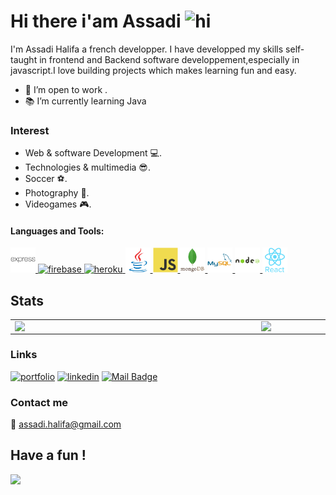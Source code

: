 # Hi there i'am Assadi <img src="https://user-images.githubusercontent.com/1303154/88677602-1635ba80-d120-11ea-84d8-d263ba5fc3c0.gif" width="28px" alt="hi">

I'm Assadi Halifa a french developper. I have developped my skills self-taught in frontend and Backend software developpement,especially in javascript.I love building projects which makes learning fun and easy.

- 🔭 I’m open to work .
- 📚 I’m currently learning Java





### Interest
- Web & software Development 💻. 
- Technologies & multimedia 😎.
- Soccer ⚽. 
- Photography 📸.
- Videogames 🎮.


<h4 align="left">Languages and Tools:</h4>
<p align="left"> <a href="https://expressjs.com" target="_blank" rel="noreferrer"> <img src="https://raw.githubusercontent.com/devicons/devicon/master/icons/express/express-original-wordmark.svg" alt="express" width="40" height="40"/> </a> <a href="https://firebase.google.com/" target="_blank" rel="noreferrer"> <img src="https://www.vectorlogo.zone/logos/firebase/firebase-icon.svg" alt="firebase" width="40" height="40"/> </a> <a href="https://heroku.com" target="_blank" rel="noreferrer"> <img src="https://www.vectorlogo.zone/logos/heroku/heroku-icon.svg" alt="heroku" width="40" height="40"/> </a> <a href="https://www.java.com" target="_blank" rel="noreferrer"> <img src="https://raw.githubusercontent.com/devicons/devicon/master/icons/java/java-original.svg" alt="java" width="40" height="40"/> </a> <a href="https://developer.mozilla.org/en-US/docs/Web/JavaScript" target="_blank" rel="noreferrer"> <img src="https://raw.githubusercontent.com/devicons/devicon/master/icons/javascript/javascript-original.svg" alt="javascript" width="40" height="40"/> </a> <a href="https://www.mongodb.com/" target="_blank" rel="noreferrer"> <img src="https://raw.githubusercontent.com/devicons/devicon/master/icons/mongodb/mongodb-original-wordmark.svg" alt="mongodb" width="40" height="40"/> </a> <a href="https://www.mysql.com/" target="_blank" rel="noreferrer"> <img src="https://raw.githubusercontent.com/devicons/devicon/master/icons/mysql/mysql-original-wordmark.svg" alt="mysql" width="40" height="40"/> </a> <a href="https://nodejs.org" target="_blank" rel="noreferrer"> <img src="https://raw.githubusercontent.com/devicons/devicon/master/icons/nodejs/nodejs-original-wordmark.svg" alt="nodejs" width="40" height="40"/> </a> <a href="https://reactjs.org/" target="_blank" rel="noreferrer"> <img src="https://raw.githubusercontent.com/devicons/devicon/master/icons/react/react-original-wordmark.svg" alt="react" width="40" height="40"/> </a> </p>

## Stats

<center>
  <table>
  <tr>
      <td ><img width="380px"  align="left" src="https://github-readme-stats.vercel.app/api?username=assadi-dev&count_private=true&theme=gotham&show_icons=true" /></td>
      <td><img  width="380px"  align="left" src="https://github-readme-stats.vercel.app/api/top-langs/?username=assadi-dev&layout=compact&theme=gotham&langs_count=10&hide=html,css,twig,scss" /></td>
  </tr> 
  </table>
</center>

### Links
[![portfolio](https://img.shields.io/badge/my_portfolio-000?style=for-the-badge&logo=ko-fi&logoColor=white)](https://assadi-portfolio.herokuapp.com/)
[![linkedin](https://img.shields.io/badge/linkedin-0A66C2?style=for-the-badge&logo=linkedin&logoColor=white)](https://www.linkedin.com/in/assadi-halifa-90592a102/)
[![Mail Badge](https://img.shields.io/badge/Email-c0392b?style=for-the-badge&logo=gmail&logoColor=white)](mailto:assadi.halifa@gmail.com)


### Contact me
:email: assadi.halifa@gmail.com

## Have a fun !
<img  src="https://media0.giphy.com/media/KeQgaiv19rCEdVFnW8/giphy.gif?cid=ecf05e47ydl3jf4wkkawt0a0iu5qwcwr3be14hem84vse8vr&rid=giphy.gif&ct=g" >

<!--
**assadi-dev/assadi-dev** is a ✨ _special_ ✨ repository because its `README.md` (this file) appears on your GitHub profile.

Here are some ideas to get you started:

- 🔭 I’m currently working on ...
- 🌱 I’m currently learning ...
- 👯 I’m looking to collaborate on ...
- 🤔 I’m looking for help with ...
- 💬 Ask me about ...
- 📫 How to reach me: ...
- 😄 Pronouns: ...
- ⚡ Fun fact: ...
-->
